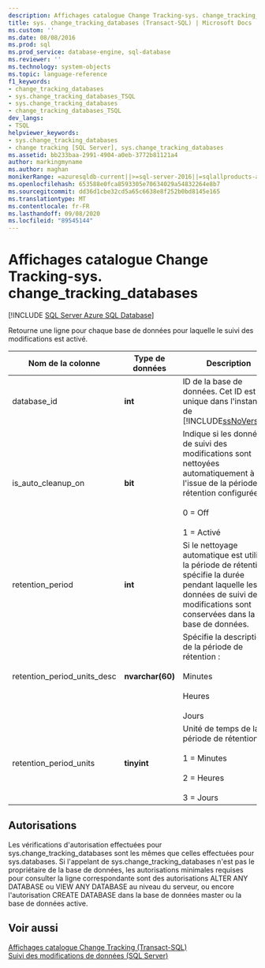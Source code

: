 ```yaml
---
description: Affichages catalogue Change Tracking-sys. change_tracking_databases
title: sys. change_tracking_databases (Transact-SQL) | Microsoft Docs
ms.custom: ''
ms.date: 08/08/2016
ms.prod: sql
ms.prod_service: database-engine, sql-database
ms.reviewer: ''
ms.technology: system-objects
ms.topic: language-reference
f1_keywords:
- change_tracking_databases
- sys.change_tracking_databases_TSQL
- sys.change_tracking_databases
- change_tracking_databases_TSQL
dev_langs:
- TSQL
helpviewer_keywords:
- sys.change_tracking_databases
- change tracking [SQL Server], sys.change_tracking_databases
ms.assetid: bb233baa-2991-4904-a0eb-3772b81121a4
author: markingmyname
ms.author: maghan
monikerRange: =azuresqldb-current||>=sql-server-2016||=sqlallproducts-allversions||>=sql-server-linux-2017||=azuresqldb-mi-current
ms.openlocfilehash: 653588e0fca8593305e70634029a54832264e8b7
ms.sourcegitcommit: dd36d1cbe32cd5a65c6638e8f252b0bd8145e165
ms.translationtype: MT
ms.contentlocale: fr-FR
ms.lasthandoff: 09/08/2020
ms.locfileid: "89545144"
---
```

# <a name="change-tracking-catalog-views---syschange_tracking_databases"></a>Affichages catalogue Change Tracking-sys. change_tracking_databases
[!INCLUDE [SQL Server Azure SQL Database](../../includes/applies-to-version/sql-asdb.md)]

  Retourne une ligne pour chaque base de données pour laquelle le suivi des modifications est activé.  

|Nom de la colonne|Type de données|Description|  
|-----------------|---------------|-----------------|  
|database_id|**int**|ID de la base de données. Cet ID est unique dans l'instance de [!INCLUDE[ssNoVersion](../../includes/ssnoversion-md.md)].|  
|is_auto_cleanup_on|**bit**|Indique si les données de suivi des modifications sont nettoyées automatiquement à l'issue de la période de rétention configurée :<br /><br /> 0 = Off<br /><br /> 1 = Activé|  
|retention_period|**int**|Si le nettoyage automatique est utilisé, la période de rétention spécifie la durée pendant laquelle les données de suivi des modifications sont conservées dans la base de données.|  
|retention_period_units_desc|**nvarchar(60)**|Spécifie la description de la période de rétention :<br /><br /> Minutes<br /><br /> Heures<br /><br /> Jours|  
|retention_period_units|**tinyint**|Unité de temps de la période de rétention :<br /><br /> 1 = Minutes<br /><br /> 2 = Heures<br /><br /> 3 = Jours|  
  
## <a name="permissions"></a>Autorisations  
 Les vérifications d'autorisation effectuées pour sys.change_tracking_databases sont les mêmes que celles effectuées pour sys.databases. Si l'appelant de sys.change_tracking_databases n'est pas le propriétaire de la base de données, les autorisations minimales requises pour consulter la ligne correspondante sont des autorisations ALTER ANY DATABASE ou VIEW ANY DATABASE au niveau du serveur, ou encore l'autorisation CREATE DATABASE dans la base de données master ou la base de données active.  
  
## <a name="see-also"></a>Voir aussi  
 [Affichages catalogue Change Tracking &#40;Transact-SQL&#41;](https://msdn.microsoft.com/library/6e8fd949-5560-4b34-879f-4e25aa24b183)   
 [Suivi des modifications de données &#40;SQL Server&#41;](../../relational-databases/track-changes/track-data-changes-sql-server.md)  
  
  
